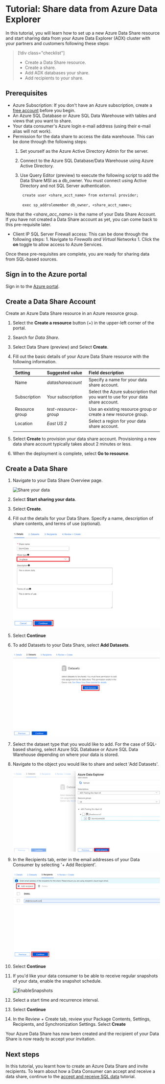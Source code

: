 # Tutorial: Share data from Azure Data Explorer

In this tutorial, you will learn how to set up a new Azure Data Share resource and start sharing data from your Azure Data Explorer (ADX) cluster with your partners and customers following these steps:

> [!div class="checklist"]
> * Create a Data Share resource.
> * Create a share.
> * Add ADX databases your share.
> * Add recipients to your share. 

## Prerequisites

* Azure Subscription: If you don't have an Azure subscription, create a [free account](https://azure.microsoft.com/free/) before you begin.
* An Azure SQL Database or Azure SQL Data Warehouse with tables and views that you want to share.
* Your data consumer's Azure login e-mail address (using their e-mail alias will not work).
* Permission for the data share to access the data warehouse. This can be done through the following steps: 
    1. Set yourself as the Azure Active Directory Admin for the server.
    1. Connect to the Azure SQL Database/Data Warehouse using Azure Active Directory.
    1. Use Query Editor (preview) to execute the following script to add the Data Share MSI as a db_owner. You must connect using Active Directory and not SQL Server authentication. 
    
            create user <share_acct_name> from external provider;
        
            exec sp_addrolemember db_owner, <share_acct_name>;
    
Note that the *<share_acc_name>* is the name of your Data Share Account. If you have not created a Data Share account as yet, you can come back to this pre-requisite later.         

* Client IP SQL Server Firewall access: This can be done through the following steps: 
        1. Navigate to *Firewalls and Virtual Networks*
        1. Click the **on** toggle to allow access to Azure Services. 

Once these pre-requisites are complete, you are ready for sharing data from SQL-based sources. 

## Sign in to the Azure portal

Sign in to the [Azure portal](https://portal.azure.com/).

## Create a Data Share Account

Create an Azure Data Share resource in an Azure resource group.

1. Select the **Create a resource** button (+) in the upper-left corner of the  portal.

1. Search for *Data Share*.

1. Select Data Share (preview) and Select **Create**.

1. Fill out the basic details of your Azure Data Share resource with the following information. 

     **Setting** | **Suggested value** | **Field description**
    |---|---|---|
    | Name | *datashareacount* | Specify a name for your data share account. |
    | Subscription | Your subscription | Select the Azure subscription that you want to use for your data share account.|
    | Resource group | *test-resource-group* | Use an existing resource group or create a new resource group. |
    | Location | *East US 2* | Select a region for your data share account.
    | | |

1. Select **Create** to provision your data share account. Provisioning a new data share account typically takes about 2 minutes or less. 

1. When the deployment is complete, select **Go to resource**.

## Create a Data Share

1. Navigate to your Data Share Overview page.

    ![Share your data](./media/share-receive-data.png "Share your data") 

1. Select **Start sharing your data**.

1. Select **Create**.   

1. Fill out the details for your Data Share. Specify a name, description of share contents, and terms of use (optional). 

    ![EnterShareDetails](./media/enter-share-details.png "Enter Share details") 

1. Select **Continue**

1. To add Datasets to your Data Share, select **Add Datasets**. 

    ![Datasets](./media/datasets.png "Datasets")

1. Select the dataset type that you would like to add. For the case of SQL-based sharing, select Azure SQL Database or Azure SQL Data Warehouse depending on where your data is stored. 

1. Navigate to the object you would like to share and select 'Add Datasets'. 

    ![SelectDatasets](./media/select-datasets.png "Select Datasets")    

1. In the Recipients tab, enter in the email addresses of your Data Consumer by selecting '+ Add Recipient'. 

    ![AddRecipients](./media/add-recipient.png "Add recipients") 

1. Select **Continue**

1. If you'd like your data consumer to be able to receive regular snapshots of your data, enable the snapshot schedule. 

    ![EnableSnapshots](./media/enable-snapshots.png "Enable snapshots") 

1. Select a start time and recurrence interval. 

1. Select **Continue**

1. In the Review + Create tab, review your Package Contents, Settings, Recipients, and Synchronization Settings. Select **Create**

Your Azure Data Share has now been created and the recipient of your Data Share is now ready to accept your invitation. 

## Next steps

In this tutorial, you learnt how to create an Azure Data Share and invite recipients. To learn about how a Data Consumer can accept and receive a data share, continue to the [accept and receive SQL data](receive-sql-data.md) tutorial. 

